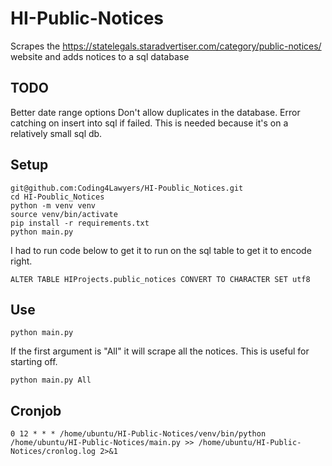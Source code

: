 # HI-Public-Notices
 Scrapes the https://statelegals.staradvertiser.com/category/public-notices/ website and adds notices to a sql database

## TODO
Better date range options
Don't allow duplicates in the database.
Error catching on insert into sql if failed. This is needed because it's on a relatively small sql db.

## Setup
```
git@github.com:Coding4Lawyers/HI-Poublic_Notices.git
cd HI-Poublic_Notices
python -m venv venv
source venv/bin/activate
pip install -r requirements.txt
python main.py
```
I had to run code below to get it to run on the sql table to get it to encode right.
```
ALTER TABLE HIProjects.public_notices CONVERT TO CHARACTER SET utf8

```
## Use
```
python main.py
```
If the first argument is "All" it will scrape all the notices. This is useful for starting off.
```
python main.py All 
```

## Cronjob
```
0 12 * * * /home/ubuntu/HI-Public-Notices/venv/bin/python /home/ubuntu/HI-Public-Notices/main.py >> /home/ubuntu/HI-Public-Notices/cronlog.log 2>&1
```

